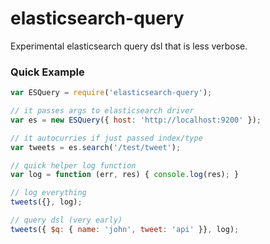 elasticsearch-query
===================

Experimental elasticsearch query dsl that is less verbose.

### Quick Example

```javascript
var ESQuery = require('elasticsearch-query');

// it passes args to elasticsearch driver
var es = new ESQuery({ host: 'http://localhost:9200' });

// it autocurries if just passed index/type
var tweets = es.search('/test/tweet');

// quick helper log function
var log = function (err, res) { console.log(res); }

// log everything
tweets({}, log);

// query dsl (very early)
tweets({ $q: { name: 'john', tweet: 'api' }}, log);
```

